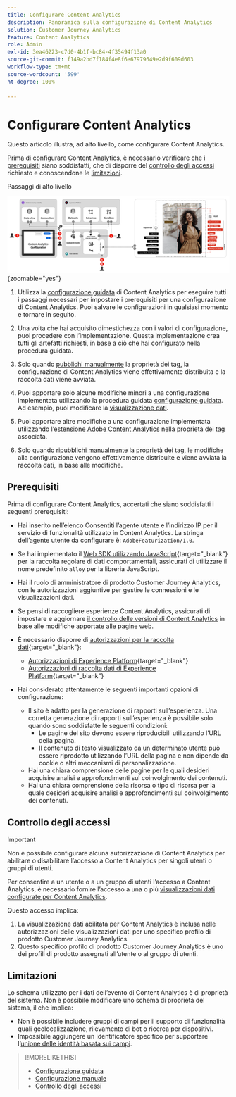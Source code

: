 ```yaml
---
title: Configurare Content Analytics
description: Panoramica sulla configurazione di Content Analytics
solution: Customer Journey Analytics
feature: Content Analytics
role: Admin
exl-id: 3ea46223-c7d0-4b1f-bc84-4f35494f13a0
source-git-commit: f149a2bd7f184f4e8f6e67979649e2d9f609d603
workflow-type: tm+mt
source-wordcount: '599'
ht-degree: 100%

---
```


# Configurare Content Analytics

Questo articolo illustra, ad alto livello, come configurare Content Analytics.

Prima di configurare Content Analytics, è necessario verificare che i [prerequisiti](#prerequisites) siano soddisfatti, che di disporre del [controllo degli accessi](#access-control) richiesto e conoscendone le [limitazioni](#limitations).


Passaggi di alto livello

![Configurazione di Content Analytics](../assets/aca-configuration.svg){zoomable="yes"}

1. Utilizza la [configurazione guidata](guided.md) di Content Analytics per eseguire tutti i passaggi necessari per impostare i prerequisiti per una configurazione di Content Analytics. Puoi salvare le configurazioni in qualsiasi momento e tornare in seguito.
1. Una volta che hai acquisito dimestichezza con i valori di configurazione, puoi procedere con l’implementazione. Questa implementazione crea tutti gli artefatti richiesti, in base a ciò che hai configurato nella procedura guidata.
1. Solo quando [pubblichi manualmente](manual.md) la proprietà dei tag, la configurazione di Content Analytics viene effettivamente distribuita e la raccolta dati viene avviata.

1. Puoi apportare solo alcune modifiche minori a una configurazione implementata utilizzando la procedura guidata [configurazione guidata](guided.md). Ad esempio, puoi modificare la [visualizzazione dati](/help/data-views/data-views.md).
1. Puoi apportare altre modifiche a una configurazione implementata utilizzando l’[estensione Adobe Content Analytics](https://experienceleague.adobe.com/it/docs/experience-platform/tags/extensions/client/content-analytics/overview) nella proprietà dei tag associata.
1. Solo quando [ripubblichi manualmente](manual.md) la proprietà dei tag, le modifiche alla configurazione vengono effettivamente distribuite e viene avviata la raccolta dati, in base alle modifiche.


## Prerequisiti

Prima di configurare Content Analytics, accertati che siano soddisfatti i seguenti prerequisiti:

* Hai inserito nell’elenco Consentiti l’agente utente e l’indirizzo IP per il servizio di funzionalità utilizzato in Content Analytics. La stringa dell’agente utente da configurare è: <code>AdobeFeaturization/1.0</code>.
* Se hai implementato il [Web SDK utilizzando JavaScript](https://experienceleague.adobe.com/it/docs/experience-platform/web-sdk/install/library){target="_blank"} per la raccolta regolare di dati comportamentali, assicurati di utilizzare il nome predefinito <code>alloy</code> per la libreria JavaScript.
* Hai il ruolo di amministratore di prodotto Customer Journey Analytics, con le autorizzazioni aggiuntive per gestire le connessioni e le visualizzazioni dati.
* Se pensi di raccogliere esperienze Content Analytics, assicurati di impostare e aggiornare [il controllo delle versioni di Content Analytics](manual.md#versioning) in base alle modifiche apportate alle pagine web.
* È necessario disporre di [autorizzazioni per la raccolta dati](https://experienceleague.adobe.com/it/docs/experience-platform/collection/permissions){target="_blank"}:
   * [Autorizzazioni di Experience Platform](https://experienceleague.adobe.com/it/docs/experience-platform/collection/permissions#adobe-experience-platform-permissions){target="_blank"}
   * [Autorizzazioni di raccolta dati di Experience Platform](https://experienceleague.adobe.com/it/docs/experience-platform/collection/permissions#adobe-experience-platform-data-collection-permissions){target="_blank"}
* Hai considerato attentamente le seguenti importanti opzioni di configurazione:

   * Il sito è adatto per la generazione di rapporti sull’esperienza. Una corretta generazione di rapporti sull’esperienza è possibile solo quando sono soddisfatte le seguenti condizioni:
      * Le pagine del sito devono essere riproducibili utilizzando l’URL della pagina.
      * Il contenuto di testo visualizzato da un determinato utente può essere riprodotto utilizzando l’URL della pagina e non dipende da cookie o altri meccanismi di personalizzazione.
   * Hai una chiara comprensione delle pagine per le quali desideri acquisire analisi e approfondimenti sul coinvolgimento dei contenuti.
   * Hai una chiara comprensione della risorsa o tipo di risorsa per la quale desideri acquisire analisi e approfondimenti sul coinvolgimento dei contenuti.


## Controllo degli accessi

>[!IMPORTANT]
>
>Non è possibile configurare alcuna autorizzazione di Content Analytics per abilitare o disabilitare l’accesso a Content Analytics per singoli utenti o gruppi di utenti.
>

Per consentire a un utente o a un gruppo di utenti l’accesso a Content Analytics, è necessario fornire l’accesso a una o più [visualizzazioni dati configurate per Content Analytics](guided.md#data-view).

Questo accesso implica:

1. La visualizzazione dati abilitata per Content Analytics è inclusa nelle autorizzazioni delle visualizzazioni dati per uno specifico profilo di prodotto Customer Journey Analytics.
1. Questo specifico profilo di prodotto Customer Journey Analytics è uno dei profili di prodotto assegnati all’utente o al gruppo di utenti.

## Limitazioni

Lo schema utilizzato per i dati dell’evento di Content Analytics è di proprietà del sistema. Non è possibile modificare uno schema di proprietà del sistema, il che implica:

* Non è possibile includere gruppi di campi per il supporto di funzionalità quali geolocalizzazione, rilevamento di bot o ricerca per dispositivi.
* Impossibile aggiungere un identificatore specifico per supportare l’[unione delle identità basata sui campi](/help/stitching/fbs.md).

>[!MORELIKETHIS]
>
>* [Configurazione guidata](guided.md)
>* [Configurazione manuale](manual.md)
>* [Controllo degli accessi](/help/technotes/access-control.md)
>
